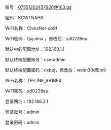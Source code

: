 账号：07551202457920@163.gd

密码：KCWTNAHX



WiFi名称：ChinaNet-ub9f

WiFi密码：fjujuhnx ，修改后：sdO239eu

默认中的配置地址：192.168.1.1

默认终端配置账号：useradmin

默认终端配置密码：nxbpj，修改后：woim30d!Ein9



WiFi名称：TP-LINK_9B1BF4

WiFi密码：sdO239eu

登录网址：192.168.2.1

登录账号：admin

登录密码：admin

